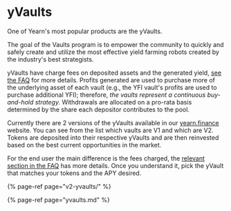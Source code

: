 # yVaults

One of Yearn's most popular products are the yVaults.

The goal of the Vaults program is to empower the community to quickly and safely create and utilize the most effective yield farming robots created by the industry's best strategists.

yVaults have charge fees on deposited assets and the generated yield, [see the FAQ](https://docs.yearn.finance/faq#what-are-the-fees) for more details. Profits generated are used to purchase more of the underlying asset of each vault \(e.g., the YFI vault's profits are used to purchase additional YFI\); therefore, _the vaults represent a continuous buy-and-hold strategy._ Withdrawals are allocated on a pro-rata basis determined by the share each depositor contributes to the pool.

Currently there are 2 versions of the yVaults available in our [yearn.finance](https://yearn.finance/vaults) website. You can see from the list which vaults are V1 and which are V2. Tokens are deposited into their respective yVaults and are then reinvested based on the best current opportunities in the market.

For the end user the main difference is the fees charged, the [relevant section in the FAQ](https://docs.yearn.finance/faq#what-are-the-fees) has more details. Once you understand it, pick the yVault that matches your tokens and the APY desired.

{% page-ref page="v2-yvaults/" %}

{% page-ref page="yvaults.md" %}

